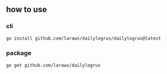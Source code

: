 ## how to use

### cli

```bash
go install github.com/laraws/dailylogrus/dailylogrus@latest
```

### package

```bash
go get github.com/laraws/dailylogrus
```